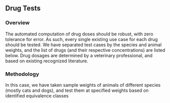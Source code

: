 ## Drug Tests

### Overview

The automated computation of drug doses should be robust, with zero tolerance for error. As such, every single existing use case for each drug should be tested.
We have separated test cases by the species and animal weights, and the list of drugs (and their respective concentrations) are listed below. Drug dosages are determined by a veterinary professional, and based on existing recognized literature.

### Methodology

In this case, we have taken sample weights of animals of different species (mostly cats and dogs), and test them at specified weights based on identified equivalence classes